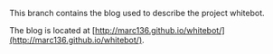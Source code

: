 This branch contains the blog used to describe the project whitebot.

The blog is located at [http://marc136.github.io/whitebot/](http://marc136.github.io/whitebot/).
